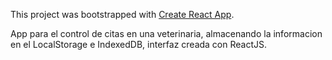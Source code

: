 This project was bootstrapped with [Create React App](https://github.com/facebook/create-react-app).

App para el control de citas en una veterinaria, almacenando la informacion en el LocalStorage e IndexedDB, interfaz creada con ReactJS.

